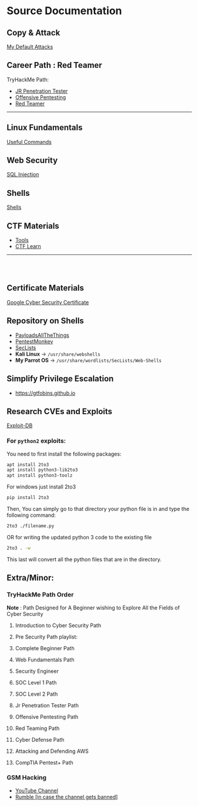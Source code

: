 # Source Documentation
## Copy & Attack
[My Default Attacks](Copy&Attack.md)
## Career Path : Red Teamer
TryHackMe Path:
* [JR Penetration Tester](https://tryhackme.com/path/outline/jrpenetrationtester)
* [Offensive Pentesting](https://tryhackme.com/path/outline/pentesting)
* [Red Teamer](https://tryhackme.com/path/outline/redteaming)

-----------------------------------------------------------------------------------------------------------
## Linux Fundamentals
[Useful Commands](linux_commands.md)

## Web Security
[SQL Injection](sql_inj.md)

## Shells
[Shells](Shells.md)

## CTF Materials
* [Tools](ctf_tools.md)
* [CTF Learn](https://www.ctflearn.com)
-------------------------------------------------------------------------------------------------------------

<br><br>
## Certificate Materials
[Google Cyber Security Certificate](google_cert.md)

## Repository on Shells
* [PayloadsAllTheThings](https://github.com/swisskyrepo/PayloadsAllTheThings/blob/master/Methodology%20and%20Resources/Reverse%20Shell%20Cheatsheet.md)
* [PentestMonkey](https://web.archive.org/web/20200901140719/http://pentestmonkey.net/cheat-sheet/shells/reverse-shell-cheat-sheet)
* [SecLists](https://github.com/danielmiessler/SecLists)
* **Kali Linux** -> `/usr/share/webshells`
* **My Parrot OS** -> `/usr/share/wordlists/SecLists/Web-Shells`

## Simplify Privilege Escalation
* https://gtfobins.github.io

## Research CVEs and Exploits
[Exploit-DB](https://www.exploit-db.com/)
### For `python2` exploits: 
You need to first install the following packages:
```bash
apt install 2to3
apt install python3-lib2to3
apt install python3-toolz
```
For windows just install 2to3
```cmd
pip install 2to3
```
Then, You can simply go to that directory your python file is in and type the following command:
```bash
2to3 ./filename.py
```

OR for writing the updated python 3 code to the existing file
```bash
2to3 . -w
```
This last will convert all the python files that are in the directory.



## Extra/Minor:
### TryHackMe Path Order
**Note** : Path Designed for A Beginner wishing to Explore All the Fields of Cyber Security
1. Introduction to Cyber Security Path

2. Pre Security Path playlist: 

3. Complete Beginner Path

4. Web Fundamentals Path

5. Security Engineer

6. SOC Level 1 Path

7. SOC Level 2 Path

8. Jr Penetration Tester Path

9. Offensive Pentesting Path

10. Red Teaming Path

11. Cyber Defense Path

12. Attacking and Defending AWS

13. CompTIA Pentest+ Path
### GSM Hacking
* [YouTube Channel](https://www.youtube.com/@RobVK8FOES)
* [Rumble [in case the channel gets banned]](https://rumble.com/user/RobVK8FOES)
